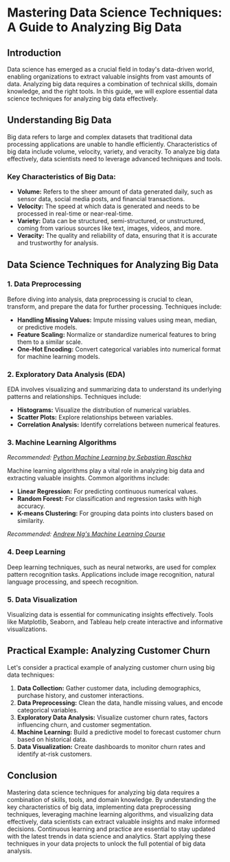 # Mastering Data Science Techniques: A Guide to Analyzing Big Data

## Introduction

Data science has emerged as a crucial field in today's data-driven world, enabling organizations to extract valuable insights from vast amounts of data. Analyzing big data requires a combination of technical skills, domain knowledge, and the right tools. In this guide, we will explore essential data science techniques for analyzing big data effectively.

## Understanding Big Data

Big data refers to large and complex datasets that traditional data processing applications are unable to handle efficiently. Characteristics of big data include volume, velocity, variety, and veracity. To analyze big data effectively, data scientists need to leverage advanced techniques and tools.

### Key Characteristics of Big Data:
- **Volume:** Refers to the sheer amount of data generated daily, such as sensor data, social media posts, and financial transactions.
- **Velocity:** The speed at which data is generated and needs to be processed in real-time or near-real-time.
- **Variety:** Data can be structured, semi-structured, or unstructured, coming from various sources like text, images, videos, and more.
- **Veracity:** The quality and reliability of data, ensuring that it is accurate and trustworthy for analysis.

## Data Science Techniques for Analyzing Big Data

### 1. Data Preprocessing
Before diving into analysis, data preprocessing is crucial to clean, transform, and prepare the data for further processing. Techniques include:
- **Handling Missing Values:** Impute missing values using mean, median, or predictive models.
- **Feature Scaling:** Normalize or standardize numerical features to bring them to a similar scale.
- **One-Hot Encoding:** Convert categorical variables into numerical format for machine learning models.

### 2. Exploratory Data Analysis (EDA)
EDA involves visualizing and summarizing data to understand its underlying patterns and relationships. Techniques include:
- **Histograms:** Visualize the distribution of numerical variables.
- **Scatter Plots:** Explore relationships between variables.
- **Correlation Analysis:** Identify correlations between numerical features.

### 3. Machine Learning Algorithms

*Recommended: <a href="https://amazon.com/dp/B08N5WRWNW?tag=aiblogcontent-20" target="_blank" rel="nofollow sponsored">Python Machine Learning by Sebastian Raschka</a>*

Machine learning algorithms play a vital role in analyzing big data and extracting valuable insights. Common algorithms include:
- **Linear Regression:** For predicting continuous numerical values.
- **Random Forest:** For classification and regression tasks with high accuracy.
- **K-means Clustering:** For grouping data points into clusters based on similarity.

*Recommended: <a href="https://coursera.org/learn/machine-learning" target="_blank" rel="nofollow sponsored">Andrew Ng's Machine Learning Course</a>*


### 4. Deep Learning
Deep learning techniques, such as neural networks, are used for complex pattern recognition tasks. Applications include image recognition, natural language processing, and speech recognition.

### 5. Data Visualization
Visualizing data is essential for communicating insights effectively. Tools like Matplotlib, Seaborn, and Tableau help create interactive and informative visualizations.

## Practical Example: Analyzing Customer Churn

Let's consider a practical example of analyzing customer churn using big data techniques:
1. **Data Collection:** Gather customer data, including demographics, purchase history, and customer interactions.
2. **Data Preprocessing:** Clean the data, handle missing values, and encode categorical variables.
3. **Exploratory Data Analysis:** Visualize customer churn rates, factors influencing churn, and customer segmentation.
4. **Machine Learning:** Build a predictive model to forecast customer churn based on historical data.
5. **Data Visualization:** Create dashboards to monitor churn rates and identify at-risk customers.

## Conclusion

Mastering data science techniques for analyzing big data requires a combination of skills, tools, and domain knowledge. By understanding the key characteristics of big data, implementing data preprocessing techniques, leveraging machine learning algorithms, and visualizing data effectively, data scientists can extract valuable insights and make informed decisions. Continuous learning and practice are essential to stay updated with the latest trends in data science and analytics. Start applying these techniques in your data projects to unlock the full potential of big data analysis.